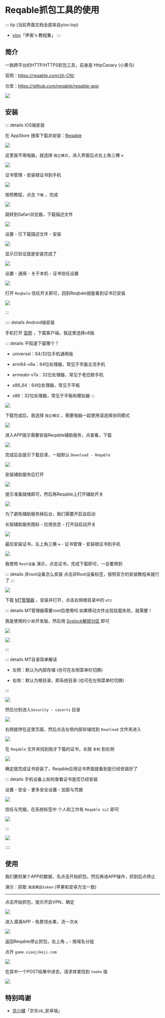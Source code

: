# Reqable抓包工具的使用

::: tip (当前界面文档全部来自yiov.top) 
* [yiov](https://yiov.top/)「伊奥's 教程集」
:::

## 简介

一款跨平台的HTTP/HTTPS抓包工具，前身是 HttpCanary (小黄鸟)

官网：https://reqable.com/zh-CN/

仓库：https://github.com/reqable/reqable-app

![](/reqable/reqable-01.png)





## 安装


::: details iOS端安装

在 AppStore 搜索下载并安装：[Reqable](https://apps.apple.com/cn/app/id6473166828)

![](/reqable/ios/ios-01.png)

这里我不用电脑，就选择 `独立模式`，进入界面后点左上角三横 `≡`

![](/reqable/ios/ios-02.png)

证书管理 - 安装根证书到手机

![](/reqable/ios/ios-03.png)

按照教程，点击 `下载` ，完成

![](/reqable/ios/ios-04.png)

跳转到Safari浏览器，下载描述文件

![](/reqable/ios/ios-05.png)

设置 - 已下载描述文件 - 安装

![](/reqable/ios/ios-06.png)

显示已验证就是安装完成了

![](/reqable/ios/ios-07.png)

设置 - 通用 - 关于本机 - 证书信任设置

![](/reqable/ios/ios-08.png)

打开 `Reqbale` 信任开关即可，回到Reqbale就能看到证书已安装

![](/reqable/ios/ios-09.png)

:::



:::: details Android端安装

手机打开 [官网](https://reqable.com/zh-CN/) ，下载客户端，我这里选择v8版

::: details 不知道下载哪个？

* universal：64/32位手机通用版

* arm64-v8a：64位处理器，常见于市面主流手机

* armeabi-v7a：32位处理器，常见于老旧款手机

* x86_64：64位处理器，常见于平板

* x86：32位处理器，常见于平板和模拟器
:::

![](/reqable/android/android-01.png)

下载完成后，我选择 `独立模式` ，需要电脑一起使用请选择协同模式

![](/reqable/android/android-02.png)

进入APP提示需要安装Reqable辅助服务，点查看，下载

![](/reqable/android/android-03.png)

完成后会提示下载目录，一般默认 `Download - Reqable`

![](/reqable/android/android-04.png)

安装辅助服务后打开

![](/reqable/android/android-05.png)

提示准备就绪即可，然后再Reqable上打开辅助开关

![](/reqable/android/android-06.png)

为了避免辅助服务掉后台，我们需要开启自启动

长按辅助服务图标 - 应用信息 - 打开自启动开关

![](/reqable/android/android-07.png)

最后安装证书，左上角三横 `≡` - 证书管理 - 安装根证书到手机

![](/reqable/android/android-08.png)

我使用 `Root设备` 演示，点击证书，完成下载即可，一会要用到

::: details 非root设备怎么安装
点击非Root设备标签，按照官方的安装教程来就行了
:::

![](/reqable/android/android-09.png)

下载 [MT管理器](https://mt2.cn/) ，安装并打开，点击右侧根目录中的 `etc`

::: details MT管理器需要root后使用吗
如果移动文件出现挂载失败，就需要！

我是使用的小米开发版，然后用 [Syslock解锁分区](https://dzp.lanzouj.com/ioB9Npn6xtg) 即可

![](/reqable/android/android-10.png)

![](/reqable/android/android-11.png)

:::

::: details MT目录简单解读

* 左侧：默认为内部存储 (也可在左侧菜单栏切换)

* 右侧：默认为根目录，即系统目录 (也可在左侧菜单栏切换)

:::

![](/reqable/android/android-12.png)

然后分别进入`Security - cacerts` 目录

![](/reqable/android/android-13.png)

右侧就停在这里页面，然后点击左侧内部存储找到 `Download` 文件夹进入

![](/reqable/android/android-14.png)

在 `Reqable` 文件夹找到刚才下载的证书，长按 `复制` 到右侧

![](/reqable/android/android-15.png)

确定就完成证书安装了，Reqable应用证书界面就看到是已经安装好了

::: details 手机设备上如何查看证书是否已经安装

设置 - 安全 - 更多安全设置 - 加密与凭据

![](/reqable/android/android-17.png)

信任与凭据，在系统标签中 个人和工作有 `Reqable LLC` 即可

![](/reqable/android/android-18.png)

:::


![](/reqable/android/android-16.png)


::::







## 使用


我们要抓某个APP的数据，先点击开始抓包，然后再进APP操作，抓到后点停止


演示：抓取 `滴滴果园token` (苹果和安卓方法一致)

---

点击开始抓包，提示开启VPN，确定

![](/reqable/reqable-02.png)

进入滴滴APP - 免费领水果，浇一次水

![](/reqable/reqable-03.png)


返回Reqable停止抓包，右上角 `…` - 按域名分组

点开 `game.xiaojikeji.com` 

![](/reqable/reqable-04.png)

在其中一个POST结果中进去，请求体里找到 `toekn` 值

![](/reqable/reqable-05.png)





## 特别鸣谢


* [京小辅](https://mp.weixin.qq.com/s/iAuW6if4o_P9wfR1h2pfeg)「京东ck_安卓端」


